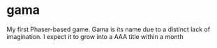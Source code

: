 gama
====

My first Phaser-based game. Gama is its name due to a distinct lack of imagination. I expect it to grow into a AAA title within a month
